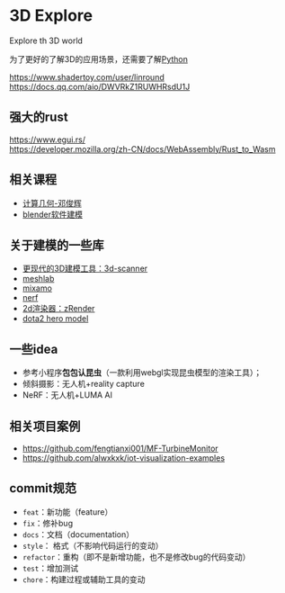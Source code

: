 # 3D Explore
Explore th 3D world

为了更好的了解3D的应用场景，还需要了解[Python](https://docs.python.org/zh-cn/3/)

https://www.shadertoy.com/user/linround  
https://docs.qq.com/aio/DWVRkZ1RUWHRsdU1J 

## 强大的rust
https://www.egui.rs/   
https://developer.mozilla.org/zh-CN/docs/WebAssembly/Rust_to_Wasm

## 相关课程
- [计算几何-邓俊辉](https://www.xuetangx.com/course/THU08091000327/16906681)
- [blender软件建模](https://www.youtube.com/playlist?list=PLjEaoINr3zgFX8ZsChQVQsuDSjEqdWMAD)
## 关于建模的一些库
- [更现代的3D建模工具：3d-scanner](https://3dlabstore.com.hk/3d-scanner)
- [meshlab](https://www.meshlab.net/#description)
- [mixamo](https://www.mixamo.com/#/)
- [nerf](https://www.matthewtancik.com/nerf)
- [2d渲染器：zRender](https://github.com/ecomfe/zrender)
- [dota2 hero model](http://pissang.github.io/dota2hero/#/heroes)


## 一些idea
- 参考小程序**包包认昆虫**（一款利用webgl实现昆虫模型的渲染工具）；
- 倾斜摄影：无人机+reality capture
- NeRF：无人机+LUMA AI

## 相关项目案例
- https://github.com/fengtianxi001/MF-TurbineMonitor
- https://github.com/alwxkxk/iot-visualization-examples

## commit规范
- `feat`：新功能（feature）
- `fix`：修补bug
- `docs`：文档（documentation）
- `style`： 格式（不影响代码运行的变动）
- `refactor`：重构（即不是新增功能，也不是修改bug的代码变动）
- `test`：增加测试
- `chore`：构建过程或辅助工具的变动
